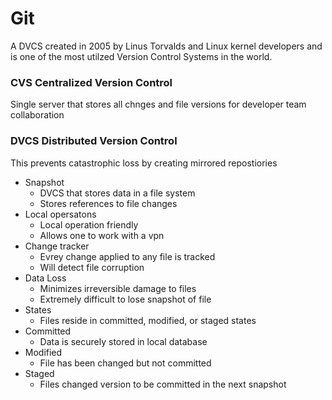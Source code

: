 # Git
A DVCS created in 2005 by Linus Torvalds and Linux kernel developers and is one of the most utilzed Version Control Systems in the world.

### CVS	Centralized Version Control
Single server that stores all chnges and file versions for developer team collaboration

### DVCS Distributed Version Control 
This prevents catastrophic loss by creating mirrored repostiories

- Snapshot
	- DVCS that stores data in a file system 
	- Stores references to file changes
- Local opersatons
	- Local operation friendly
	- Allows one to work with a vpn
- Change tracker
	- Evrey change applied to any file is tracked
	- Will detect file corruption
- Data Loss
	- Minimizes irreversible damage to files
	- Extremely difficult to lose snapshot of file
- States
	- Files reside in committed, modified, or staged states
- Committed
	- Data is securely stored in local database
- Modified
	- File has been changed but not committed
- Staged
	- Files changed version to be committed in the next snapshot


